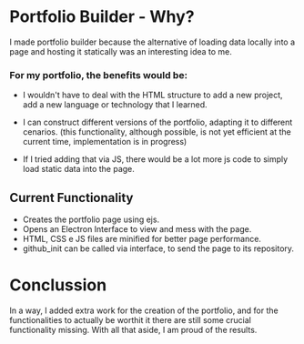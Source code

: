 

# Portfolio Builder - Why?

I made portfolio builder because the alternative of loading data locally into a page
and hosting it statically was an interesting idea to me.

### For my portfolio, the benefits would be:

- I wouldn't have to deal with the HTML structure to add a new project, add a new language or technology that I learned.

- I can construct different versions of the portfolio, adapting it to different cenarios.
 (this functionality, although possible, is not yet efficient at the current time, implementation is in progress)

- If I tried adding that via JS, there would be a lot more js code to simply load static data into the page.  

## Current Functionality
- Creates the portfolio page using ejs.
- Opens an Electron Interface to view and mess with the page.
- HTML, CSS e JS files are minified for better page performance.
- github_init can be called via interface, to send the page to its repository.


# Conclussion

In a way, I added extra work for the creation of the portfolio, and for the functionalities to actually be worthit it there are still some crucial functionality missing. With all that aside, I am proud of the results.  